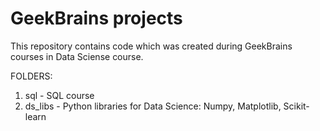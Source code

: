 # GeekBrains projects

This repository contains code which was created during GeekBrains courses in Data Sciense course.

FOLDERS:

1. sql - SQL course
2. ds_libs - Python libraries for Data Science: Numpy, Matplotlib, Scikit-learn
